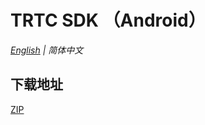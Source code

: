 # TRTC SDK （Android）

_[English](README.md) | 简体中文_
## 下载地址

[ZIP](https://liteav.sdk.qcloud.com/download/latest/TXLiteAVSDK_TRTC_Android_latest.zip)
